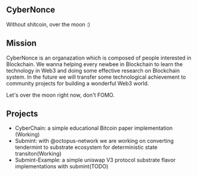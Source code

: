 ## CyberNonce

Without shitcoin, over the moon :)

## Mission

CyberNonce is an organazation which is composed of people interested in Blockchain. We wanna helping every newbee in Blockchain to learn the technology in Web3 and doing some effective research on Blockchain system. In the future we will transfer some technological achievement to community projects for building a wonderful Web3 world. 

Let's over the moon right now, don't FOMO.

## Projects 

* CyberChain: a simple educational Bitcoin paper implementation (Working)
* Submint: with @octopus-network we are working on converting tendermint to substrate ecosystem for deterministic state transiton(Working)
* Submint-Example: a simple uniswap V3 protocol substrate flavor implementations with submint(TODO)
